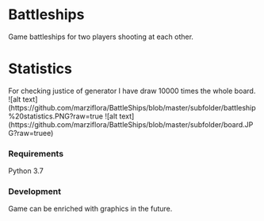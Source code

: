<h1><a id="Battleships_0"></a>Battleships</h1>
<p>Game battleships for two players shooting at each other.</p>
<h1><a id="Statistics_4"></a>Statistics</h1>
<p>For checking justice of generator I have draw 10000 times the whole board.
![alt text](https://github.com/marziflora/BattleShips/blob/master/subfolder/battleship%20statistics.PNG?raw=true
![alt text](https://github.com/marziflora/BattleShips/blob/master/subfolder/board.JPG?raw=truee)

</p>
<h3><a id="Requirements_9"></a>Requirements</h3>
<p>Python 3.7</p>
<h3><a id="Development_12"></a>Development</h3>
<p>Game can be enriched with graphics in the future.</p>

